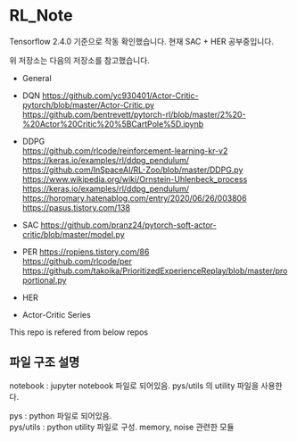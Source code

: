# RL_Note
Tensorflow 2.4.0 기준으로 작동 확인했습니다.
현재 SAC + HER 공부중입니다.

위 저장소는 다음의 저장소를 참고했습니다.<br>

* General

* DQN
https://github.com/yc930401/Actor-Critic-pytorch/blob/master/Actor-Critic.py <br>
https://github.com/bentrevett/pytorch-rl/blob/master/2%20-%20Actor%20Critic%20%5BCartPole%5D.ipynb <br>

* DDPG <br>
https://github.com/rlcode/reinforcement-learning-kr-v2<br>
https://keras.io/examples/rl/ddpg_pendulum/ <br>
https://github.com/InSpaceAI/RL-Zoo/blob/master/DDPG.py<br>
https://www.wikipedia.org/wiki/Ornstein-Uhlenbeck_process<br>
https://keras.io/examples/rl/ddpg_pendulum/ <br>
https://horomary.hatenablog.com/entry/2020/06/26/003806 <br>
https://pasus.tistory.com/138 <br>

* SAC
https://github.com/pranz24/pytorch-soft-actor-critic/blob/master/model.py<br>

* PER
https://ropiens.tistory.com/86 <br>
https://github.com/rlcode/per <br>
https://github.com/takoika/PrioritizedExperienceReplay/blob/master/proportional.py <br>

* HER

* Actor-Critic Series

This repo is refered from below repos<br>

## 파일 구조 설명

notebook : jupyter notebook 파일로 되어있음. pys/utils 의 utility 파일을 사용한다.

pys : python 파일로 되어있음.<br>
pys/utils : python utility 파일로 구성. memory, noise 관련한 모듈<br>
